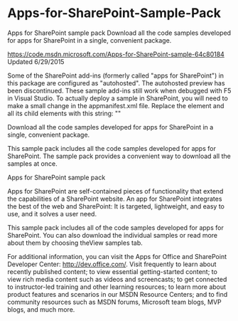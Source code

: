 # Apps-for-SharePoint-Sample-Pack
Apps for SharePoint sample pack Download all the code samples developed for apps for SharePoint in a single, convenient package.

https://code.msdn.microsoft.com/Apps-for-SharePoint-sample-64c80184
Updated  6/29/2015 

Some of the SharePoint add-ins (formerly called "apps for SharePoint") in this package are configured as "autohosted". The autohosted preview has been discontinued. These sample add-ins still work when debugged with F5 in Visual Studio. To actually deploy a sample in SharePoint, you will need to make a small change in the appmanifest.xml file. Replace the <AutoDeployedWebApplication> element and all its child elements with this string: "<RemoteWebApplication ClientId="*" />"

Download all the code samples developed for apps for SharePoint in a single, convenient package.

This sample pack includes all the code samples developed for apps for SharePoint. The sample pack provides a convenient way to download all the samples at once.

Apps for SharePoint sample pack

Apps for SharePoint are self-contained pieces of functionality that extend the capabilities of a SharePoint website. An app for SharePoint integrates the best of the web and SharePoint: It is targeted, lightweight, and easy to use, and it solves a user need.

This sample pack includes all of the code samples developed for apps for SharePoint. You can also download the individual samples or read more about them by choosing theView samples tab.

For additional information, you can visit the Apps for Office and SharePoint Developer Center: http://dev.office.com/. Visit frequently to learn about recently published content; to view essential getting-started content; to view rich media content such as videos and screencasts; to get connected to instructor-led training and other learning resources; to learn more about product features and scenarios in our MSDN Resource Centers; and to find community resources such as MSDN forums, Microsoft team blogs, MVP blogs, and much more.

